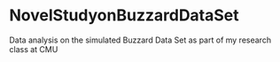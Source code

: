 # NovelStudyonBuzzardDataSet
Data analysis on the simulated Buzzard Data Set as part of my research class at CMU
